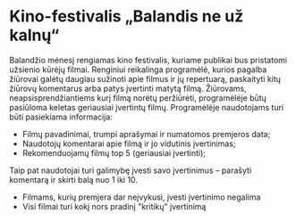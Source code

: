 # Kino-festivalis  „Balandis ne už kalnų“
Balandžio mėnesį rengiamas kino festivalis, kuriame publikai bus pristatomi užsienio kūrėjų filmai. 
Renginiui reikalinga programėlė, kurios pagalba žiūrovai galėtų daugiau sužinoti apie filmus ir jų
repertuarą, paskaityti kitų žiūrovų komentarus arba patys įvertinti matytą filmą. Žiūrovams, 
neapsisprendžiantiems kurį filmą norėtų peržiūrėti, programėlėje būtų pasiūloma keletas geriausiai 
įvertintų filmų.
Programėlėje naudotojams turi būti pasiekiama informacija:
   
  - Filmų pavadinimai, trumpi aprašymai ir numatomos premjeros data;
  - Naudotojų komentarai apie filmą ir jo vidutinis įvertinimas;
  - Rekomenduojamų filmų top 5 (geriausiai įvertinti);
  
Taip pat naudotojai turi galimybę įvesti savo įvertinimus – parašyti komentarą ir skirti balą nuo 1 iki 10.
  - Filmams, kurių premjera dar neįvykusi, įvesti įvertinimo negalima
  - Visi filmai turi kokį nors pradinį "kritikų" įvertinimą
